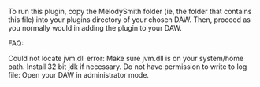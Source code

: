 To run this plugin, copy the MelodySmith folder (ie, the folder that contains this file) into your plugins directory of your chosen DAW. Then, proceed as you normally would in adding the plugin to your DAW. 

FAQ:

Could not locate jvm.dll error: Make sure jvm.dll is on your system/home path. Install 32 bit jdk if necessary.
Do not have permission to write to log file: Open your DAW in administrator mode.